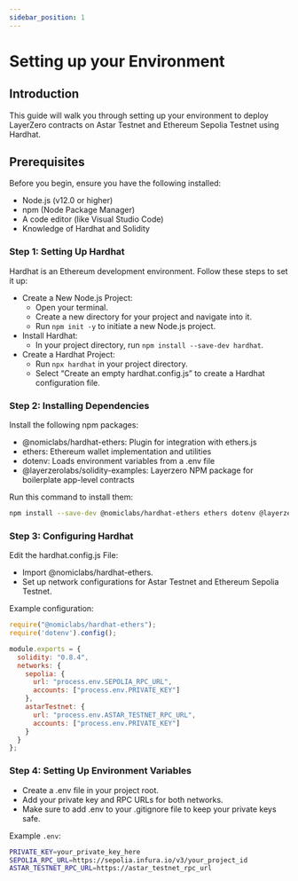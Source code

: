 ```yaml
---
sidebar_position: 1
---
```


# Setting up your Environment

## Introduction

This guide will walk you through setting up your environment to deploy LayerZero contracts on Astar Testnet and Ethereum Sepolia Testnet using Hardhat.

## Prerequisites

Before you begin, ensure you have the following installed:

- Node.js (v12.0 or higher)
- npm (Node Package Manager)
- A code editor (like Visual Studio Code)
- Knowledge of Hardhat and Solidity

### Step 1: Setting Up Hardhat

Hardhat is an Ethereum development environment. Follow these steps to set it up:

- Create a New Node.js Project:
    - Open your terminal.
    - Create a new directory for your project and navigate into it.
    - Run `npm init -y` to initiate a new Node.js project.
- Install Hardhat:
    - In your project directory, run `npm install --save-dev hardhat`.
- Create a Hardhat Project:
    - Run `npx hardhat` in your project directory.
    - Select “Create an empty hardhat.config.js” to create a Hardhat configuration file.

### Step 2: Installing Dependencies

Install the following npm packages:

- @nomiclabs/hardhat-ethers: Plugin for integration with ethers.js
- ethers: Ethereum wallet implementation and utilities
- dotenv: Loads environment variables from a .env file
- @layerzerolabs/solidity-examples: Layerzero NPM package for boilerplate app-level contracts

Run this command to install them:

```bash
npm install --save-dev @nomiclabs/hardhat-ethers ethers dotenv @layerzerolabs/solidity-examples
```

### Step 3: Configuring Hardhat

Edit the hardhat.config.js File:

- Import @nomiclabs/hardhat-ethers.
- Set up network configurations for Astar Testnet and Ethereum Sepolia Testnet.

Example configuration:

```javascript
require("@nomiclabs/hardhat-ethers");
require('dotenv').config();

module.exports = {
  solidity: "0.8.4",
  networks: {
    sepolia: {
      url: "process.env.SEPOLIA_RPC_URL",
      accounts: ["process.env.PRIVATE_KEY"]
    },
    astarTestnet: {
      url: "process.env.ASTAR_TESTNET_RPC_URL",
      accounts: ["process.env.PRIVATE_KEY"]
    }
  }
};
```

### Step 4: Setting Up Environment Variables

- Create a .env file in your project root.
- Add your private key and RPC URLs for both networks.
- Make sure to add .env to your .gitignore file to keep your private keys safe.

Example `.env`:

```bash
PRIVATE_KEY=your_private_key_here
SEPOLIA_RPC_URL=https://sepolia.infura.io/v3/your_project_id
ASTAR_TESTNET_RPC_URL=https://astar_testnet_rpc_url
```